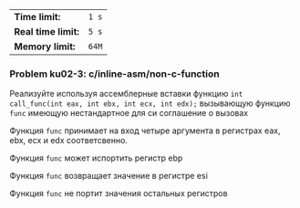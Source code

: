 |                      |       |
|----------------------|-------|
| **Time limit:**      | `1 s` |
| **Real time limit:** | `5 s` |
| **Memory limit:**    | `64M` |


### Problem ku02-3: c/inline-asm/non-c-function

Реализуйте используя ассемблерные вставки функцию `int call_func(int eax, int ebx, int ecx, int
edx);` вызывающую функцию `func` имеющую нестандартное для си соглашение о вызовах

Функция `func` принимает на вход четыре аргумента в регистрах eax, ebx, ecx и edx соответсвенно.

Функция `func` может испортить регистр ebp

Функция `func` возвращает значение в регистре esi

Функция `func` не портит значения остальных регистров

